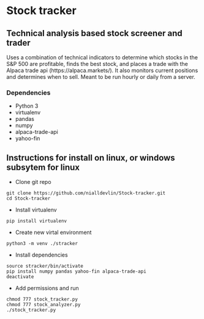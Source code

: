 # Stock tracker
## Technical analysis based stock screener and trader
<p>
Uses a combination of technical indicators to determine which stocks in the S&P 500 are profitable, finds the best stock, and places a trade with the Alpaca trade api (https://alpaca.markets/). It also monitors current positions and determines when to sell. Meant to be run hourly or daily from a server.
</p>

### Dependencies
- Python 3
- virtualenv
- pandas
- numpy
- alpaca-trade-api
- yahoo-fin

## Instructions for install on linux, or windows subsytem for linux
- Clone git repo

```
git clone https://github.com/nialldevlin/Stock-tracker.git
cd Stock-tracker
```

- Install virtualenv

```pip install virtualenv```

- Create new virtal environment

```python3 -m venv ./stracker```

- Install dependencies

```
source stracker/bin/activate
pip install numpy pandas yahoo-fin alpaca-trade-api
deactivate
```

- Add permissions and run

```
chmod 777 stock_tracker.py
chmod 777 stock_analyzer.py
./stock_tracker.py
```




		
 
